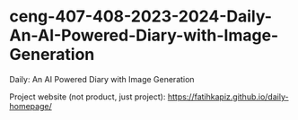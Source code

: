 # ceng-407-408-2023-2024-Daily-An-AI-Powered-Diary-with-Image-Generation
Daily: An AI Powered Diary with Image Generation

Project website (not product, just project): https://fatihkapiz.github.io/daily-homepage/
